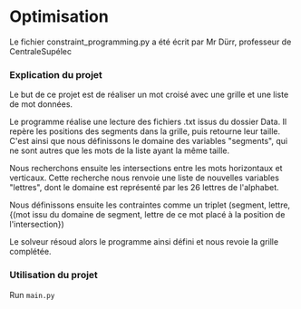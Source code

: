 # Optimisation

Le fichier constraint_programming.py a été écrit par Mr Dürr, professeur de CentraleSupélec

### Explication du projet

Le but de ce projet est de réaliser un mot croisé avec une grille et une
liste de mot données.

Le programme réalise une lecture des fichiers .txt
issus du dossier Data. Il repère les positions des segments dans la grille,
puis retourne leur taille. C'est ainsi que nous définissons le domaine des variables
"segments", qui ne sont autres que les mots de la liste ayant la même taille.

Nous recherchons ensuite les intersections entre les mots horizontaux et verticaux.
Cette recherche nous renvoie une liste de nouvelles variables "lettres",
dont le domaine est représenté par les 26 lettres de l'alphabet.

Nous définissons ensuite les contraintes comme un triplet (segment, lettre,
{(mot issu du domaine de segment, lettre de ce mot placé à la position de
l'intersection})

Le solveur résoud alors le programme ainsi défini et nous revoie la grille complétée.

### Utilisation du projet

Run `main.py`
